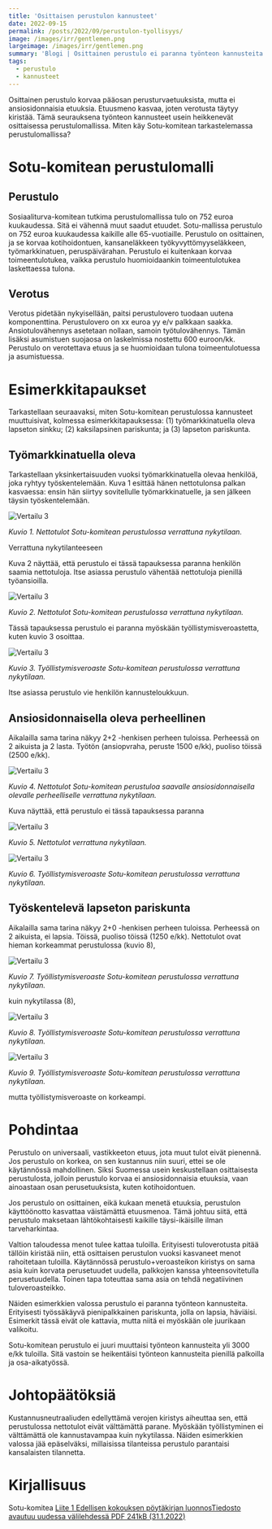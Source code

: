 ```yaml
---
title: 'Osittaisen perustulon kannusteet'
date: 2022-09-15
permalink: /posts/2022/09/perustulon-tyollisyys/
image: /images/irr/gentlemen.png
largeimage: /images/irr/gentlemen.png
summary: 'Blogi | Osittainen perustulo ei paranna työnteon kannusteita'
tags:
  - perustulo
  - kannusteet
---
```


Osittainen perustulo korvaa pääosan perusturvaetuuksista, mutta ei ansiosidonnaisia etuuksia.
Etuusmeno kasvaa, joten verotusta täytyy kiristää. Tämä seurauksena työnteon kannusteet usein heikkenevät 
osittaisessa perustulomallissa. Miten käy Sotu-komitean tarkastelemassa perustulomallissa?

Sotu-komitean perustulomalli
=====

Perustulo
------

Sosiaaliturva-komitean tutkima perustulomallissa tulo on 752 euroa kuukaudessa. Sitä ei vähennä muut saadut etuudet. 
Sotu-mallissa perustulo on 752 euroa kuukaudessa kaikille alle 65-vuotiaille. Perustulo on osittainen, ja se
korvaa kotihoidontuen, kansaneläkkeen työkyvyttömyyseläkkeen, työmarkkinatuen, peruspäivärahan. Perustulo ei kuitenkaan
korvaa toimeentulotukea, vaikka perustulo huomioidaankin toimeentulotukea laskettaessa tulona.

Verotus
-----

Verotus pidetään nykyisellään, paitsi perustulovero tuodaan uutena komponenttina. Perustulovero on xx euroa yy e/v palkkaan saakka.
Ansiotulovähennys asetetaan nollaan, samoin työtulovähennys. Tämän lisäksi asumistuen suojaosa on laskelmissa nostettu 600 euroon/kk.
Perustulo on verotettava etuus ja se huomioidaan tulona toimeentulotuessa ja asumistuessa.

Esimerkkitapaukset
=====

Tarkastellaan seuraavaksi, miten Sotu-komitean perustulossa kannusteet muuttuisivat, kolmessa esimerkkitapauksessa:
(1) työmarkkinatuella oleva lapseton sinkku; (2) kaksilapsinen pariskunta; ja (3) lapseton pariskunta.

Työmarkkinatuella oleva
------

Tarkastellaan 
yksinkertaisuuden vuoksi työmarkkinatuella olevaa henkilöä, joka ryhtyy työskentelemään. Kuva 1 esittää hänen nettotulonsa 
palkan kasvaessa: ensin hän siirtyy sovitellulle työmarkkinatuelle, ja sen jälkeen täysin työskentelemään.

![Vertailu 3](/images/perustulo/1+0/perustulo_netto.png)

*Kuvio 1. Nettotulot Sotu-komitean perustulossa verrattuna nykytilaan.*

Verrattuna nykytilanteeseen

Kuva 2 näyttää, että perustulo ei tässä tapauksessa paranna henkilön saamia nettotuloja.
Itse asiassa perustulo vähentää nettotuloja pienillä työansioilla.

![Vertailu 3](/images/perustulo/1+0/perustulovertailu__netto.png)

*Kuvio 2. Nettotulot Sotu-komitean perustulossa verrattuna nykytilaan.*

Tässä tapauksessa perustulo ei paranna myöskään työllistymisveroastetta, kuten kuvio 3 osoittaa.

![Vertailu 3](/images/perustulo/1+0/perustulovertailu__tva.png)

*Kuvio 3. Työllistymisveroaste Sotu-komitean perustulossa verrattuna nykytilaan.*

Itse asiassa perustulo vie henkilön kannusteloukkuun.

Ansiosidonnaisella oleva perheellinen
-----

Aikalailla sama tarina näkyy 2+2 -henkisen perheen tuloissa.
Perheessä on 2 aikuista ja 2 lasta. Työtön (ansiopvraha, peruste 1500 e/kk), puoliso töissä (2500 e/kk).

![Vertailu 3](/images/perustulo/2+2/perustulo_netto.png)

*Kuvio 4. Nettotulot Sotu-komitean perustuloa saavalle ansiosidonnaisella olevalle perheelliselle verrattuna nykytilaan.*

Kuva näyttää, että perustulo ei tässä tapauksessa paranna 

![Vertailu 3](/images/perustulo/2+2/perustulovertailu__netto.png)

*Kuvio 5. Nettotulot verrattuna nykytilaan.*

![Vertailu 3](/images/perustulo/2+2/perustulovertailu__tva.png)

*Kuvio 6. Työllistymisveroaste Sotu-komitean perustulossa verrattuna nykytilaan.*


Työskentelevä lapseton pariskunta
-----

Aikalailla sama tarina näkyy 2+0 -henkisen perheen tuloissa.
Perheessä on 2 aikuista, ei lapsia. Töissä, puoliso töissä (1250 e/kk).
Nettotulot ovat hieman korkeammat perustulossa (kuvio 8),

![Vertailu 3](/images/perustulo/2+0/perustulo_netto.png)

*Kuvio 7. Työllistymisveroaste Sotu-komitean perustulossa verrattuna nykytilaan.*

kuin nykytilassa (8),

![Vertailu 3](/images/perustulo/2+0/perustulovertailu__netto.png)

*Kuvio 8. Työllistymisveroaste Sotu-komitean perustulossa verrattuna nykytilaan.*

![Vertailu 3](/images/perustulo/2+0/perustulovertailu__tva.png)

*Kuvio 9. Työllistymisveroaste Sotu-komitean perustulossa verrattuna nykytilaan.*

mutta työllistymisveroaste on korkeampi.

Pohdintaa
=====

Perustulo on universaali, vastikkeeton etuus, jota muut tulot eivät pienennä. 
Jos perustulo on korkea, on sen kustannus niin suuri, ettei se ole käytännössä mahdollinen. 
Siksi Suomessa usein keskustellaan osittaisesta perustulosta, jolloin perustulo 
korvaa ei ansiosidonnaisia etuuksia, vaan ainoastaan osan perusetuuksista, kuten kotihoidontuen.

Jos perustulo on osittainen, eikä kukaan menetä etuuksia, perustulon käyttöönotto kasvattaa väistämättä etuusmenoa.
Tämä johtuu siitä, että perustulo maksetaan lähtökohtaisesti kaikille täysi-ikäisille ilman tarveharkintaa.

Valtion taloudessa menot tulee kattaa tuloilla. Erityisesti tuloverotusta pitää tällöin kiristää niin, että osittaisen 
perustulon vuoksi kasvaneet menot rahoitetaan tuloilla. Käytännössä perustulo+veroasteikon kiristys
on sama asia kuin korvata perusetuudet uudella, palkkojen kanssa yhteensovitetulla perusetuudella. 
Toinen tapa toteuttaa sama asia on tehdä negatiivinen tuloveroasteikko.

Näiden esimerkkien valossa perustulo ei paranna työnteon kannusteita. Erityisesti työssäkäyvä pienipalkkainen 
pariskunta, jolla on lapsia, häviäisi. Esimerkit tässä eivät ole kattavia, mutta niitä ei myöskään ole juurikaan
valikoitu.

Sotu-komitean perustulo ei juuri muuttaisi työnteon kannusteita yli 3000 e/kk tuloilla. Sitä vastoin se heikentäisi
työnteon kannusteita pienillä palkoilla ja osa-aikatyössä.

Johtopäätöksiä
=====

Kustannusneutraaliuden edellyttämä verojen kiristys aiheuttaa sen, että perustulossa nettotulot eivät
välttämättä parane. Myöskään työllistyminen ei välttämättä ole kannustavampaa kuin nykytilassa.
Näiden esimerkkien valossa jää epäselväksi, millaisissa tilanteissa perustulo parantaisi kansalaisten tilannetta.



Kirjallisuus
======

Sotu-komitea [Liite 1 Edellisen kokouksen pöytäkirjan luonnosTiedosto avautuu uudessa välilehdessä PDF 241kB  (31.1.2022)](https://valtioneuvosto.fi/documents/1271139/110185440/Liite+2+Diaesitys+Sosiaaliturvakomitean+ty%C3%B6kokous+14.2.2022.pdf/f356c958-96d9-7c1c-9fcb-517d284ab440/Liite+2+Diaesitys+Sosiaaliturvakomitean+ty%C3%B6kokous+14.2.2022.pdf?t=1645176140240)